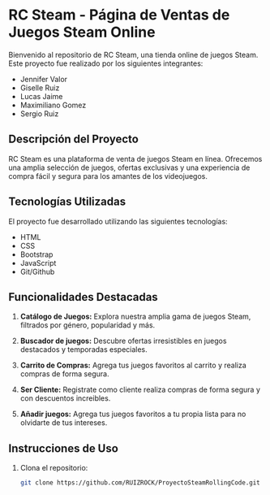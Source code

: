 # RC Steam - Página de Ventas de Juegos Steam Online

Bienvenido al repositorio de RC Steam, una tienda online de juegos Steam. Este proyecto fue realizado por los siguientes integrantes:

- Jennifer Valor
- Giselle Ruiz
- Lucas Jaime
- Maximiliano Gomez
- Sergio Ruiz

## Descripción del Proyecto

RC Steam es una plataforma de venta de juegos Steam en línea. Ofrecemos una amplia selección de juegos, ofertas exclusivas y una experiencia de compra fácil y segura para los amantes de los videojuegos.

## Tecnologías Utilizadas

El proyecto fue desarrollado utilizando las siguientes tecnologías:

- HTML
- CSS
- Bootstrap
- JavaScript
- Git/Github

## Funcionalidades Destacadas

1. **Catálogo de Juegos:** Explora nuestra amplia gama de juegos Steam, filtrados por género, popularidad y más.

2. **Buscador de juegos:** Descubre ofertas irresistibles en juegos destacados y temporadas especiales.

3. **Carrito de Compras:** Agrega tus juegos favoritos al carrito y realiza compras de forma segura.

4. **Ser Cliente:** Registrate como cliente realiza compras de forma segura y con descuentos increibles.

5. **Añadir juegos:** Agrega tus juegos favoritos a tu propia lista para no olvidarte de tus intereses.

## Instrucciones de Uso

1. Clona el repositorio:

   ```bash
   git clone https://github.com/RUIZROCK/ProyectoSteamRollingCode.git
